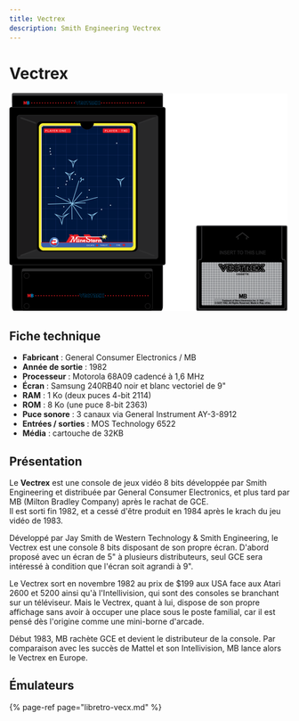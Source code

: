 ```yaml
---
title: Vectrex
description: Smith Engineering Vectrex
---
```


# Vectrex

![](./vectrex/image%20%2868%29.png)

## Fiche technique

* **Fabricant** : General Consumer Electronics / MB
* **Année de sortie** : 1982
* **Processeur** : Motorola 68A09 cadencé à 1,6 MHz
* **Écran** : Samsung 240RB40 noir et blanc vectoriel de 9"
* **RAM** : 1 Ko \(deux puces 4-bit 2114\)
* **ROM** : 8 Ko \(une puce 8-bit 2363\)
* **Puce sonore** : 3 canaux via General Instrument AY-3-8912
* **Entrées / sorties** : MOS Technology 6522
* **Média** : cartouche de 32KB

## Présentation

Le **Vectrex** est une console de jeux vidéo 8 bits développée par Smith Engineering et distribuée par General Consumer Electronics, et plus tard par MB \(Milton Bradley Company\) après le rachat de GCE.  
Il est sorti fin 1982, et a cessé d'être produit en 1984 après le krach du jeu vidéo de 1983.

Développé par Jay Smith de Western Technology & Smith Engineering, le Vectrex est une console 8 bits disposant de son propre écran. D'abord proposé avec un écran de 5" à plusieurs distributeurs, seul GCE sera intéressé à condition que l'écran soit agrandi à 9".

Le Vectrex sort en novembre 1982 au prix de $199 aux USA face aux Atari 2600 et 5200 ainsi qu'à l'Intellivision, qui sont des consoles se branchant sur un téléviseur. Mais le Vectrex, quant à lui, dispose de son propre affichage sans avoir à occuper une place sous le poste familial, car il est pensé dès l'origine comme une mini-borne d'arcade.

Début 1983, MB rachète GCE et devient le distributeur de la console. Par comparaison avec les succès de Mattel et son Intellivision, MB lance alors le Vectrex en Europe.

## Émulateurs

{% page-ref page="libretro-vecx.md" %}

